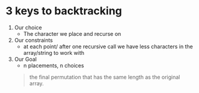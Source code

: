 # 3 keys to backtracking

1. Our choice
   - The character we place and recurse on
2. Our constraints
   - at each point/ after one recursive call we have less characters in the array/string to work with
3. Our Goal
   - n placements, n choices 
    > the final permutation that has the same length as the original array.

 